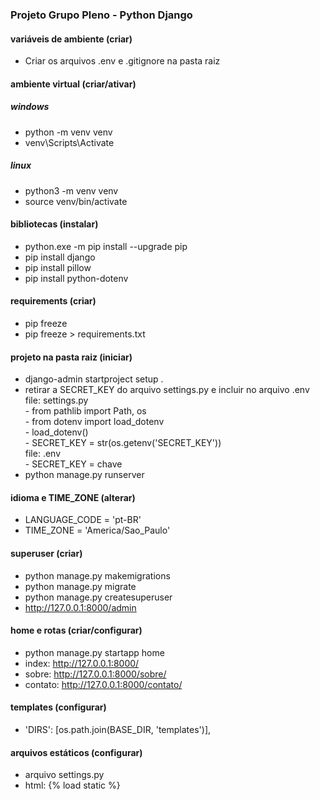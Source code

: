 ### Projeto Grupo Pleno - Python Django


#### variáveis de ambiente (criar)
- Criar os arquivos .env e .gitignore na pasta raiz

#### ambiente virtual (criar/ativar)
##### windows
- python -m venv venv
- venv\Scripts\Activate

##### linux
- python3 -m venv venv
- source venv/bin/activate

#### bibliotecas (instalar)
- python.exe -m pip install --upgrade pip
- pip install django
- pip install pillow
- pip install python-dotenv

#### requirements (criar)
- pip freeze
- pip freeze > requirements.txt

#### projeto na pasta raiz (iniciar)
- django-admin startproject setup .
- retirar a SECRET_KEY do arquivo settings.py e incluir no arquivo .env<br>
    file: settings.py<br>
        - from pathlib import Path, os<br>
        - from dotenv import load_dotenv<br>
        - load_dotenv()<br>
        - SECRET_KEY = str(os.getenv('SECRET_KEY'))<br>
    file: .env<br>
        - SECRET_KEY = chave<br>
- python manage.py runserver

#### idioma e TIME_ZONE (alterar)
- LANGUAGE_CODE = 'pt-BR'
- TIME_ZONE = 'America/Sao_Paulo'

#### superuser (criar)
- python manage.py makemigrations
- python manage.py migrate
- python manage.py createsuperuser
- http://127.0.0.1:8000/admin

#### home e rotas (criar/configurar)
- python manage.py startapp home
- index: http://127.0.0.1:8000/
- sobre: http://127.0.0.1:8000/sobre/
- contato: http://127.0.0.1:8000/contato/

#### templates (configurar)
- 'DIRS': [os.path.join(BASE_DIR, 'templates')],

#### arquivos estáticos (configurar)
- arquivo settings.py
- html: {% load static %}
